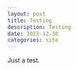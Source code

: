 ```yaml
---
layout: post
title: Testing
description: Testing
date: 2023-12-30
categories: site
---
```


Just a test.
